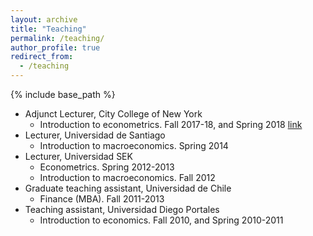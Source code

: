 ```yaml
---
layout: archive
title: "Teaching"
permalink: /teaching/
author_profile: true
redirect_from:
  - /teaching
---
```


{% include base_path %}

* Adjunct Lecturer, City College of New York
  * Introduction to econometrics. Fall 2017-18, and Spring 2018 [link](http://erciomunoz.github.io/_pages/metrics1.md)
* Lecturer, Universidad de Santiago
  * Introduction to macroeconomics. Spring 2014
* Lecturer, Universidad SEK
  * Econometrics. Spring 2012-2013
  * Introduction to macroeconomics. Fall 2012
* Graduate teaching assistant, Universidad de Chile
  * Finance (MBA). Fall 2011-2013
* Teaching assistant, Universidad Diego Portales
  * Introduction to economics. Fall 2010, and Spring 2010-2011
